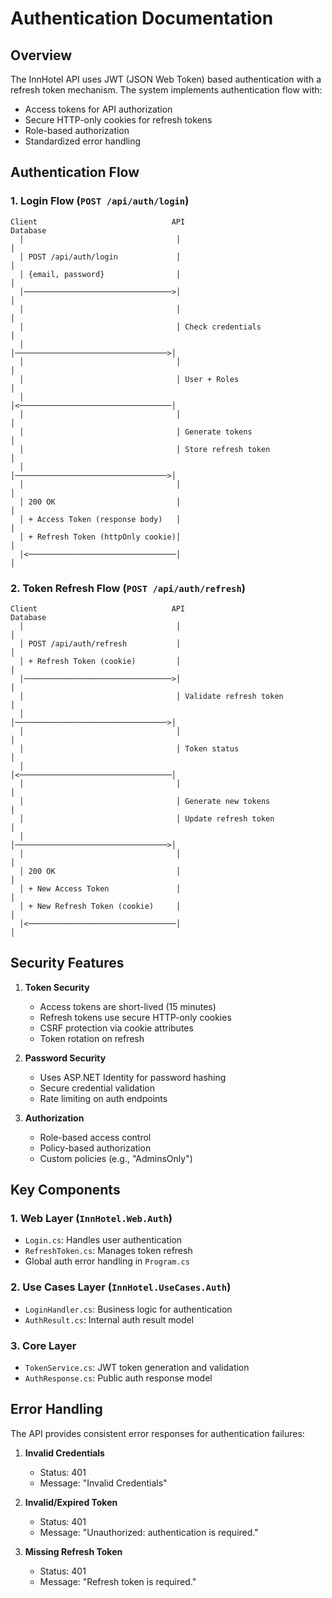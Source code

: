 # Authentication Documentation

## Overview

The InnHotel API uses JWT (JSON Web Token) based authentication with a refresh token mechanism. The system implements authentication flow with:
- Access tokens for API authorization
- Secure HTTP-only cookies for refresh tokens
- Role-based authorization
- Standardized error handling

## Authentication Flow

### 1. Login Flow (`POST /api/auth/login`)

```
Client                              API                               Database
  │                                  │                                   │
  │ POST /api/auth/login             │                                   │
  │ {email, password}                │                                   │
  │─────────────────────────────────>│                                   │
  │                                  │                                   │
  │                                  │ Check credentials                 │
  │                                  │──────────────────────────────────>│
  │                                  │                                   │
  │                                  │ User + Roles                      │
  │                                  │<──────────────────────────────────│
  │                                  │                                   │
  │                                  │ Generate tokens                   │
  │                                  │ Store refresh token               │
  │                                  │──────────────────────────────────>│
  │                                  │                                   │
  │ 200 OK                           │                                   │
  │ + Access Token (response body)   │                                   │
  │ + Refresh Token (httpOnly cookie)│                                   │
  │<─────────────────────────────────│                                   │
```

### 2. Token Refresh Flow (`POST /api/auth/refresh`)

```
Client                              API                               Database
  │                                  │                                   │
  │ POST /api/auth/refresh           │                                   │
  │ + Refresh Token (cookie)         │                                   │
  │─────────────────────────────────>│                                   │
  │                                  │ Validate refresh token            │
  │                                  │──────────────────────────────────>│
  │                                  │                                   │
  │                                  │ Token status                      │
  │                                  │<──────────────────────────────────│
  │                                  │                                   │
  │                                  │ Generate new tokens               │
  │                                  │ Update refresh token              │
  │                                  │──────────────────────────────────>│
  │                                  │                                   │
  │ 200 OK                           │                                   │
  │ + New Access Token               │                                   │
  │ + New Refresh Token (cookie)     │                                   │
  │<─────────────────────────────────│                                   │
```

## Security Features

1. **Token Security**
   - Access tokens are short-lived (15 minutes)
   - Refresh tokens use secure HTTP-only cookies
   - CSRF protection via cookie attributes
   - Token rotation on refresh

2. **Password Security**
   - Uses ASP.NET Identity for password hashing
   - Secure credential validation
   - Rate limiting on auth endpoints

3. **Authorization**
   - Role-based access control
   - Policy-based authorization
   - Custom policies (e.g., "AdminsOnly")

## Key Components

### 1. Web Layer (`InnHotel.Web.Auth`)
- `Login.cs`: Handles user authentication
- `RefreshToken.cs`: Manages token refresh
- Global auth error handling in `Program.cs`

### 2. Use Cases Layer (`InnHotel.UseCases.Auth`)
- `LoginHandler.cs`: Business logic for authentication
- `AuthResult.cs`: Internal auth result model

### 3. Core Layer
- `TokenService.cs`: JWT token generation and validation
- `AuthResponse.cs`: Public auth response model

## Error Handling

The API provides consistent error responses for authentication failures:

1. **Invalid Credentials**
   - Status: 401
   - Message: "Invalid Credentials"

2. **Invalid/Expired Token**
   - Status: 401
   - Message: "Unauthorized: authentication is required."

3. **Missing Refresh Token**
   - Status: 401
   - Message: "Refresh token is required."
